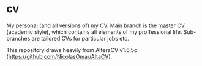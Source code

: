 # cv
My personal (and all versions of) my CV.
Main branch is the master CV (academic style), which contains all elements of my proffessional life.
Sub-branches are tailored CVs for particular jobs etc.

This repository draws heavily from AlteraCV v1.6.5c (https://github.com/NicolasOmar/AltaCV).
